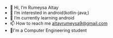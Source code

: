 - 👋 Hi, I’m Rumeysa Altay
- 👀 I’m interested in android(kotlin-java;)
- 🌱 I’m currently learning android
- 📫 How to reach me altayrumeysa9@gmail.com
- 🏫I'm a Computer Engineering student


<!---
rmeysaaltay/rmeysaaltay is a ✨ special ✨ repository because its `README.md` (this file) appears on your GitHub profile.
You can click the Preview link to take a look at your changes.
--->
